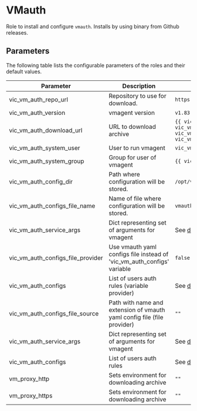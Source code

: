 # VMauth

Role to install and configure `vmauth`. Installs by using binary from Github releases.

## Parameters

The following table lists the configurable parameters of the roles and their default values.

| Parameter                           | Description                                                         | Default                                                                                               |
|-------------------------------------|---------------------------------------------------------------------|-------------------------------------------------------------------------------------------------------|
| vic_vm_auth_repo_url                | Repository to use for download.                                     | `https://github.com/VictoriaMetrics/VictoriaMetrics`                                                  |
| vic_vm_auth_version                 | vmagent version                                                     | `v1.83.1`                                                                                             |
| vic_vm_auth_download_url            | URL to download archive                                             | `{{ vic_vm_auth_repo_url }}/releases/download/{{ vic_vm_auth_version }}/vmutils{{ vic_vm_auth_platform }}-{{ go_arch }}-{{ vic_vm_auth_version }}.tar.gz` |
| vic_vm_auth_system_user             | User to run vmagent                                                 | `vic_vm_vmauth`                                                                                        |
| vic_vm_auth_system_group            | Group for user of vmagent                                           | `{{ vic_vm_auth_system_user }}`                                                                           |
| vic_vm_auth_config_dir              | Path where configuration will be stored.                            | `/opt/vic-vmauth`                                                                                    |
| vic_vm_auth_configs_file_name       | Name of file where configuration will be stored.                    | `vmauth_config.yml`                                                                                    |
| vic_vm_auth_service_args            | Dict representing set of arguments for vmagent                      | See [defaults](defaults/main.yml)                                                                     |
| vic_vm_auth_configs_file_provider   | Use vmauth yaml configs file instead of 'vic_vm_auth_configs' variable                                          | `false`
| vic_vm_auth_configs                 | List of users auth rules (variable provider)                        | See [defaults](defaults/main.yml)                                                                     |
| vic_vm_auth_configs_file_source     | Path with name and extension of vmauth yaml config file (file provider)                          | `""`
| vic_vm_auth_service_args            | Dict representing set of arguments for vmagent                      | See [defaults](defaults/main.yml)                                                                     |
| vic_vm_auth_configs                 | List of users auth rules                                            | See [defaults](defaults/main.yml)                                                                     |
| vm_proxy_http                       | Sets environment for downloading archive                            | `""`                                                                                                  |
| vm_proxy_https                      | Sets environment for downloading archive                            | `""`                                                                                                  |
